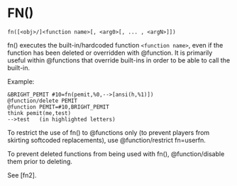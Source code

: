 # FN()
`fn([<obj>/]<function name>[, <arg0>[, ... , <argN>]])`

  fn() executes the built-in/hardcoded function `<function name>`, even if the function has been deleted or overridden with @function. It is primarily useful within @functions that override built-ins in order to be able to call the built-in.

  Example:
```
&BRIGHT_PEMIT #10=fn(pemit,%0,-->[ansi(h,%1)])
@function/delete PEMIT
@function PEMIT=#10,BRIGHT_PEMIT
think pemit(me,test)
-->test   (in highlighted letters)
```

  To restrict the use of fn() to @functions only (to prevent players from skirting softcoded replacements), use @function/restrict fn=userfn.

  To prevent deleted functions from being used with fn(), @function/disable them prior to deleting.

  See [fn2].

